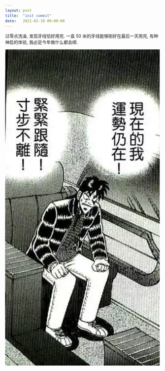 ```yaml
---
layout: post
title:  "init commit"
date:   2021-02-10 00:00:00
---
```


过零点洗澡, 发现牙线恰好用完. 一盒 50 米的牙线能够刚好在最后一天用完, 有种神启的体验, 我必定今年做什么都会顺.

![high luck](/assets/images/high-luck.png)
